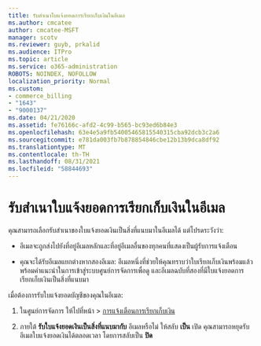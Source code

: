 ```yaml
---
title: รับสําเนาใบแจ้งยอดการเรียกเก็บเงินในอีเมล
ms.author: cmcatee
author: cmcatee-MSFT
manager: scotv
ms.reviewer: guyb, prkalid
ms.audience: ITPro
ms.topic: article
ms.service: o365-administration
ROBOTS: NOINDEX, NOFOLLOW
localization_priority: Normal
ms.custom:
- commerce_billing
- "1643"
- "9000137"
ms.date: 04/21/2020
ms.assetid: fe76166c-afd2-4c99-b565-bc93ed6b84e3
ms.openlocfilehash: 63e4e5a9fb54005465815540315cba92dcb3c2a6
ms.sourcegitcommit: e781da003fb7b878854846cbe12b13b9dca8df92
ms.translationtype: MT
ms.contentlocale: th-TH
ms.lasthandoff: 08/31/2021
ms.locfileid: "58844693"
---
```

# <a name="receive-copy-of-your-billing-statement-in-email"></a>รับสําเนาใบแจ้งยอดการเรียกเก็บเงินในอีเมล

คุณสามารถเลือกรับสําเนาของใบแจ้งยอดเงินเป็นสิ่งที่แนบมาในอีเมลได้ แต่โปรดระวังว่า:
  
- อีเมลจะถูกส่งไปยังที่อยู่อีเมลหลักและที่อยู่อีเมลอื่นของทุกคนที่แสดงเป็นผู้รับการแจ้งเตือน

- คุณจะได้รับอีเมลแยกต่างหากสองอีเมล: อีเมลหนึ่งที่ช่วยให้คุณทราบว่าใบเรียกเก็บเงินพร้อมแล้ว พร้อมคําแนะนําในการเข้าสู่ระบบศูนย์การจัดการเพื่อดู และอีเมลฉบับที่สองที่มีใบแจ้งยอดการเรียกเก็บเงินเป็นสิ่งที่แนบมา

เมื่อต้องการรับใบแจ้งยอดบัญชีของคุณในอีเมล:
  
1. ในศูนย์การจัดการ ให้ไปที่หน้า \> [การแจ้งเตือนการเรียกเก็บเงิน](https://go.microsoft.com/fwlink/p/?linkid=853212)

2. ภายใต้ **รับใบแจ้งยอดเงินเป็นสิ่งที่แนบมากับ** อีเมลหรือไม่ ให้สลับ **เป็น** เปิด คุณสามารถหยุดรับอีเมลใบแจ้งยอดเงินได้ตลอดเวลา โดยการสลับเป็น **ปิด**
